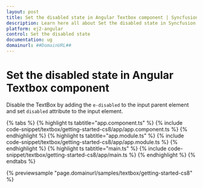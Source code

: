 ```yaml
---
layout: post
title: Set the disabled state in Angular Textbox component | Syncfusion
description: Learn here all about Set the disabled state in Syncfusion Angular Textbox component of Syncfusion Essential JS 2 and more.
platform: ej2-angular
control: Set the disabled state 
documentation: ug
domainurl: ##DomainURL##
---
```


# Set the disabled state in Angular Textbox component

Disable the TextBox by adding the `e-disabled` to the input parent element and set `disabled` attribute to the input element.

{% tabs %}
{% highlight ts tabtitle="app.component.ts" %}
{% include code-snippet/textbox/getting-started-cs8/app/app.component.ts %}
{% endhighlight %}
{% highlight ts tabtitle="app.module.ts" %}
{% include code-snippet/textbox/getting-started-cs8/app/app.module.ts %}
{% endhighlight %}
{% highlight ts tabtitle="main.ts" %}
{% include code-snippet/textbox/getting-started-cs8/app/main.ts %}
{% endhighlight %}
{% endtabs %}
  
{% previewsample "page.domainurl/samples/textbox/getting-started-cs8" %}

